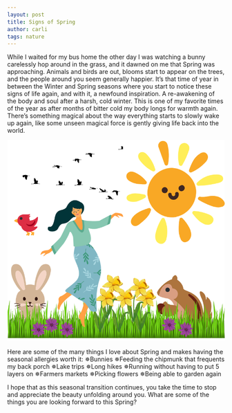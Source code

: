 ```yaml
---
layout: post
title: Signs of Spring
author: carli
tags: nature
---
```


While I waited for my bus home the other day I was watching a bunny carelessly hop around in the grass, and it dawned on me that Spring was approaching. Animals and birds are out, blooms start to appear on the trees, and the people around you seem generally happier. It’s that time of year in between the Winter and Spring seasons where you start to notice these signs of life again, and with it, a newfound inspiration. A re-awakening of the body and soul after a harsh, cold winter. This is one of my favorite times of the year as after months of bitter cold my body longs for warmth again. There’s something magical about the way everything starts to slowly wake up again, like some unseen magical force is gently giving life back into the world. 

<img src='/images/spring.png'>

Here are some of the many things I love about Spring and makes having the seasonal allergies worth it:
✵Bunnies
✵Feeding the chipmunk that frequents my back porch
✵Lake trips
✵Long hikes
✵Running without having to put 5 layers on
✵Farmers markets
✵Picking flowers
✵Being able to garden again

I hope that as this seasonal transition continues, you take the time to stop and appreciate the beauty unfolding around you. What are some of the things you are looking forward to this Spring? 